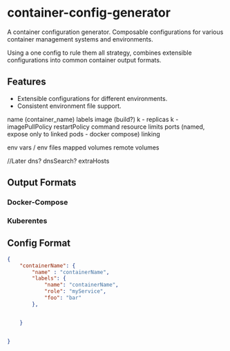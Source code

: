 container-config-generator
==========================
A container configuration generator. Composable configurations for various container management systems and environments.

Using a one config to rule them all strategy, combines extensible configurations into common container output formats.

Features
--------
* Extensible configurations for different environments.
* Consistent environment file support.

name (container_name)
labels
image (build?)
k - replicas
k - imagePullPolicy
restartPolicy
command
resource limits
ports (named, expose only to linked pods - docker compose)
linking

env vars / env files
mapped volumes
remote volumes

//Later
dns?
dnsSearch?
extraHosts


Output Formats
--------------

### Docker-Compose

### Kuberentes

Config Format
-------------
```JSON
{
	"containerName": {
		"name" : "containerName",
		"labels": {
			"name": "containerName",
			"role": "myService",
			"foo": "bar"
		},


	}


}
```